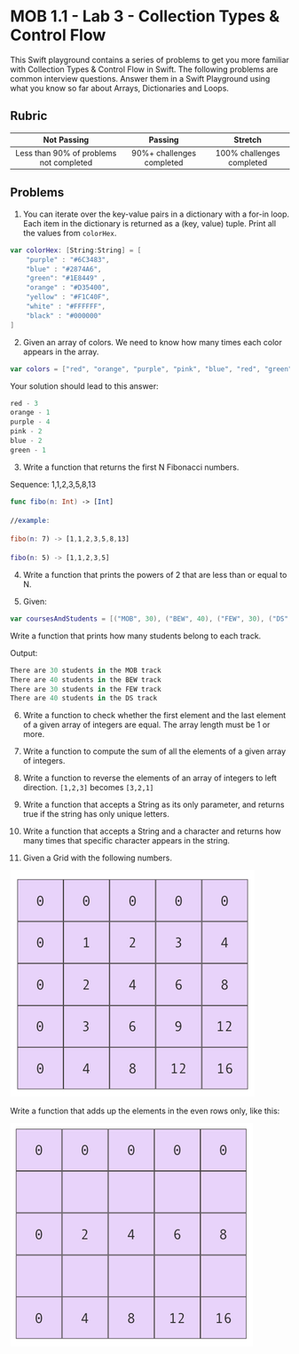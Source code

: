 # MOB 1.1 - Lab 3 -  Collection Types & Control Flow

This Swift playground contains a series of problems to get you more familiar with Collection Types & Control Flow in Swift. The following problems are common interview questions. Answer them in a Swift Playground using what you know so far about Arrays, Dictionaries and Loops.

## Rubric

|            Not Passing       | Passing |   Stretch   |
|:----------------------------:|:-------------:|:------------:|
| Less than 90% of problems not completed | 90%+ challenges completed | 100% challenges completed |

## Problems

1. You can iterate over the key-value pairs in a dictionary with a for-in loop. Each item in the dictionary is returned as a (key, value) tuple. Print all the values from `colorHex`.

```swift
var colorHex: [String:String] = [
    "purple" : "#6C3483",
    "blue" : "#2874A6",
    "green": "#1E8449" ,
    "orange" : "#D35400",
    "yellow" : "#F1C40F",
    "white" : "#FFFFFF",
    "black" : "#000000"
]
```

2. Given an array of colors. We need to know how many times each color appears in the array.

```swift
var colors = ["red", "orange", "purple", "pink", "blue", "red", "green", "red", "blue", "purple", "pink" , "purple", "purple"]
```

Your solution should lead to this answer:

```swift
red - 3
orange - 1
purple - 4
pink - 2
blue - 2
green - 1
```

3. Write a function that returns the first N Fibonacci numbers.

Sequence: 1,1,2,3,5,8,13

```swift
func fibo(n: Int) -> [Int]

//example:

fibo(n: 7) -> [1,1,2,3,5,8,13]

fibo(n: 5) -> [1,1,2,3,5]
```

4. Write a function that prints the powers of 2 that are less than or equal to N.

5. Given:

```swift
var coursesAndStudents = [("MOB", 30), ("BEW", 40), ("FEW", 30), ("DS", 40)]
```

Write a function that prints how many students belong to each track.

Output:

```swift
There are 30 students in the MOB track
There are 40 students in the BEW track
There are 30 students in the FEW track
There are 40 students in the DS track
```

6. Write a function to check whether the first element and the last element of a given array of integers are equal. The array length must be 1 or more.

7. Write a function to compute the sum of all the elements of a given array of integers.

8. Write a function to reverse the elements of an array of integers to left direction. `[1,2,3]` becomes `[3,2,1]`

9. Write a function that accepts a String as its only parameter, and returns true if the string has
only unique letters.

10. Write a function that accepts a String and a character and returns how many times that specific character appears in the string.

11.  Given a Grid with the following numbers.

![grid](grid.png)

Write a function that adds up the elements in the even rows only, like this:

![grid2](grid2.png)
